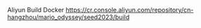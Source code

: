 Aliyun Build Docker
https://cr.console.aliyun.com/repository/cn-hangzhou/mario_odyssey/seed2023/build